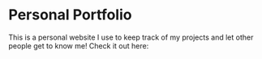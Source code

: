 # Personal Portfolio

This is a personal website I use to keep track of my projects and let other people get to know me! 
Check it out here:

